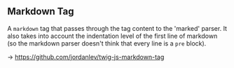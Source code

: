 Markdown Tag
------------
A `markdown` tag that passes through the tag content to the 'marked' parser. It also takes into account the indentation level of the first line of markdown (so the markdown parser doesn't think that every line is a `pre` block).

&rarr; https://github.com/jordanlev/twig-js-markdown-tag